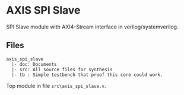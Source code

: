 # AXIS SPI Slave

SPI Slave module with AXI4-Stream interface in verilog/systemverilog.

## Files

```plain
axis_spi_slave
  |- doc: Documents
  |- src: All source files for synthesis
  |- tb : Simple testbench that proof this core could work.
```

Top module in file `src\axis_spi_slave.v`.


